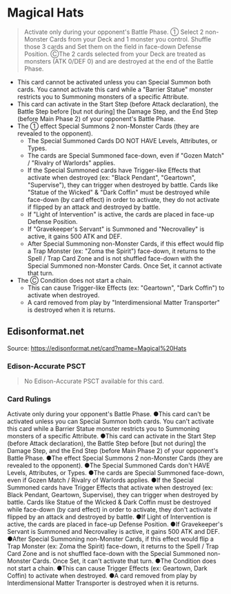 # Magical Hats

> Activate only during your opponent's Battle Phase. ① Select 2 non-Monster Cards from your Deck and 1 monster you control. Shuffle those 3 cards and Set them on the field in face-down Defense Position. ⒸThe 2 cards selected from your Deck are treated as monsters (ATK 0/DEF 0) and are destroyed at the end of the Battle Phase.

*   This card cannot be activated unless you can Special Summon both cards. You cannot activate this card while a "Barrier Statue" monster restricts you to Summoning monsters of a specific Attribute.
*   This card can activate in the Start Step (before Attack declaration), the Battle Step before \[but not during\] the Damage Step, and the End Step (before Main Phase 2) of your opponent's Battle Phase.
*   The ① effect Special Summons 2 non-Monster Cards (they are revealed to the opponent).
    *   The Special Summoned Cards DO NOT HAVE Levels, Attributes, or Types.
    *   The cards are Special Summoned face-down, even if "Gozen Match" / "Rivalry of Warlords" applies.
    *   If the Special Summoned cards have Trigger-like Effects that activate when destroyed (ex: "Black Pendant", "Geartown", "Supervise"), they can trigger when destroyed by battle. Cards like "Statue of the Wicked" & "Dark Coffin" must be destroyed while face-down (by card effect) in order to activate, they do not activate if flipped by an attack and destroyed by battle.
    *   If "Light of Intervention" is active, the cards are placed in face-up Defense Position.
    *   If "Gravekeeper's Servant" is Summoned and "Necrovalley" is active, it gains 500 ATK and DEF.
    *   After Special Summoning non-Monster Cards, if this effect would flip a Trap Monster (ex: "Zoma the Spirit") face-down, it returns to the Spell / Trap Card Zone and is not shuffled face-down with the Special Summoned non-Monster Cards. Once Set, it cannot activate that turn.
*   The Ⓒ Condition does not start a chain.
    *   This can cause Trigger-like Effects (ex: "Geartown", "Dark Coffin") to activate when destroyed.
    *   A card removed from play by "Interdimensional Matter Transporter" is destroyed when it is returns.

## Edisonformat.net

Source: https://edisonformat.net/card?name=Magical%20Hats

### Edison-Accurate PSCT

> No Edison-Accurate PSCT available for this card.

### Card Rulings

Activate only during your opponent's Battle Phase. ●This card can't be activated unless you can Special Summon both cards. You can't activate this card while a Barrier Statue monster restricts you to Summoning monsters of a specific Attribute.
●This card can activate in the Start Step (before Attack declaration), the Battle Step before [but not during] the Damage Step, and the End Step (before Main Phase 2) of your opponent's Battle Phase.
●The effect Special Summons 2 non-Monster Cards (they are revealed to the opponent).
●The Special Summoned Cards don't HAVE Levels, Attributes, or Types.
●The cards are Special Summoned face-down, even if Gozen Match / Rivalry of Warlords applies.
●If the Special Summoned cards have Trigger Effects that activate when destroyed (ex: Black Pendant, Geartown, Supervise), they can trigger when destroyed by battle. Cards like Statue of the Wicked & Dark Coffin must be destroyed while face-down (by card effect) in order to activate, they don't activate if flipped by an attack and destroyed by battle.
●If Light of Intervention is active, the cards are placed in face-up Defense Position.
●If Gravekeeper's Servant is Summoned and Necrovalley is active, it gains 500 ATK and DEF.
●After Special Summoning non-Monster Cards, if this effect would flip a Trap Monster (ex: Zoma the Spirit) face-down, it returns to the Spell / Trap Card Zone and is not shuffled face-down with the Special Summoned non-Monster Cards. Once Set, it can't activate that turn.
●The Condition does not start a chain.
●This can cause Trigger Effects (ex: Geartown, Dark Coffin) to activate when destroyed.
●A card removed from play by Interdimensional Matter Transporter is destroyed when it is returns.
            